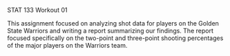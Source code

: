 STAT 133 Workout 01

This assignment focused on analyzing shot data for players on the Golden State Warriors and writing a report summarizing our findings. The report focused specifically on the two-point and three-point shooting percentages of the major players on the Warriors team. 
